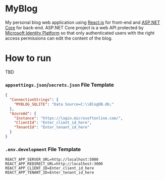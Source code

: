 # MyBlog
My personal blog web application using [React.js](https://reactjs.org/) for front-end and [ASP.NET Core](https://dotnet.microsoft.com/apps/aspnet) for back-end. ASP.NET Core project is a web API protected by [Microsoft Identity Platform](https://docs.microsoft.com/en-us/azure/active-directory/develop/) so that only authenticated users with the right access permissions can edit the content of the blog. 

# How to run
TBD

### `appsettings.json`/`secrets.json` File Template

```json
{
  "ConnectionStrings": {
    "MYBLOG_SQLITE": "Data Source=C:\\BlogDB.db;"
  },
  "AzureAd": {
    "Instance": "https://login.microsoftonline.com/",
    "ClientId": "Enter_client_id_here",
    "TenantId": "Enter_tenant_id_here"
  }
}
```

### `.env.development` File Template

```
REACT_APP_SERVER_URL=http://localhost:5000
REACT_APP_REDIRECT_URL=http://localhost:3000
REACT_APP_CLIENT_ID=Enter_client_id_here
REACT_APP_TENANT_ID=Enter_tenant_id_here
```
